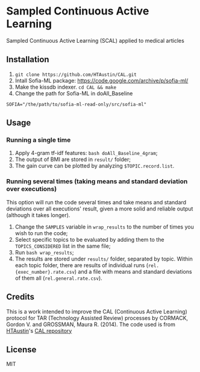 # Sampled Continuous Active Learning
Sampled Continuous Active Learning (SCAL) applied to medical articles

## Installation

1. `git clone https://github.com/HTAustin/CAL.git`
2. Intall Sofia-ML package: https://code.google.com/archive/p/sofia-ml/
3. Make the kissdb indexer. `cd CAL && make`
4. Change the path for Sofia-ML in doAll_Baseline
```
SOFIA="/the/path/to/sofia-ml-read-only/src/sofia-ml"
```

## Usage

### Running a single time
1. Apply 4-gram tf-idf features: `bash doAll_Baseline_4gram`;
2. The output of BMI are stored in `result/` folder;
3. The gain curve can be plotted by analyzing `$TOPIC.record.list`.

### Running several times (taking means and standard deviation over executions)
This option will run the code several times and take means and standard deviations over all executions' result, given a more solid and reliable output (although it takes longer).

1. Change the `SAMPLES` variable in `wrap_results` to the number of times you wish to run the code;
2. Select specific topics to be evaluated by adding them to the `TOPICS_CONSIDERED` list in the same file;
3. Run `bash wrap_results`;
4. The results are stored under `results/` folder, separated by topic. Within each topic folder, there are results of individual runs (`rel.{exec_number}.rate.csv`) and a file with means and standard deviations of them all (`rel.general.rate.csv`).

## Credits

This is a work intended to improve the CAL (Continuous Active Learning) protocol for TAR (Technology Assisted Review) processes by CORMACK, Gordon V. and GROSSMAN, Maura R. (2014). The code used is from [HTAustin](https://github.com/HTAustin)'s [CAL repository](https://github.com/HTAustin/CAL)

## License

MIT

